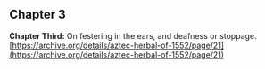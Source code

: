 ## Chapter 3  
**Chapter Third:** On festering in the ears, and deafness or stoppage.  
[https://archive.org/details/aztec-herbal-of-1552/page/21](https://archive.org/details/aztec-herbal-of-1552/page/21)  

